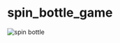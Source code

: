 # spin_bottle_game


![spin bottle](https://github.com/user-attachments/assets/a2ca911c-b5b4-4041-94a7-a12e254050d1)

